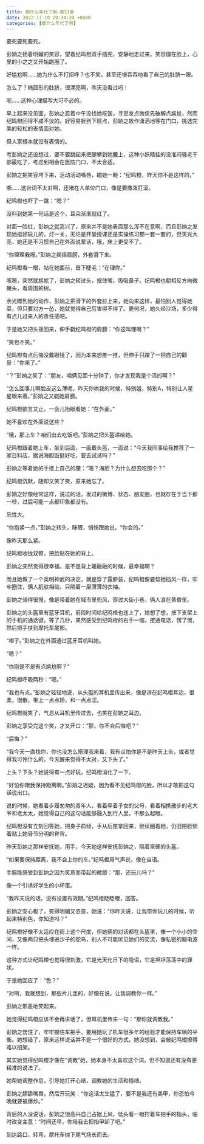 ```yaml
---
title: 都什么年代了啊-第51章
date: 2022-11-10 20:34:39 +0800
categories: [都什么年代了啊]
---
```


要死要死要死。

彭姠之扬着明媚的笑容，望着纪鸣橙双手插兜，安静地走过来，笑容僵在脸上，心里的小之之又开始跑圈了。

好尴尬啊……她为什么不打招呼？也不笑，甚至还慢吞吞地看了自己的肚脐一眼。

怎么了？椭圆形的肚脐，很漂亮啊，昨天没看过吗！

呃……这种心理描写大可不必的。

早上起来没见面，彭姠之忍着中午没找她吃饭，寻思发点微信先破解点尴尬，然而纪鸣橙回得不咸不淡的。好容易捱到下班点，彭姠之故作潇洒地等在门口，挑选完美的轻松的表情面对她。

但人家根本就没有表情的。

亏彭姠之还设想过，要不要跳起来把腿攀到她腰上，这种小妖精挂的没准闷骚老干部最吃了，考虑到相会在医院门口，不太合适。

彭姠之把笑容垮下来，活动活动嘴唇，瞄她一眼：“纪鸣橙，昨天你不是这样的。”

嘶……这台词不太对啊，还堵在人单位门口，像是要撒泼打滚。

纪鸣橙也吓了一跳：“嗯？”

没料到她第一句话是这个，耳朵渐渐就红了。

对面一脸红，彭姠之就高兴了，原来并不是她表面那么浑不在意啊，而且彭姠之发现她挺好玩儿的，灯一关，无论是开堂授课还是实操练习都一套一套的，但天光大亮，她还是不习惯自己在外面说荤话，哦，床上更受不了。

“你理理我呀。”彭姠之摇摇肩膀，外套滑下来。

纪鸣橙看一眼，站在她面前，垂下睫毛：“在理你。”

咳嗯，突然就尴尬了，彭姠之转过头，抿住嘴，吸吸鼻子。纪鸣橙也朝相反方向微撇头，看周围的树。

余光瞟到她的动作，彭姠之把滑下的外套拉上来，她向来这样，最怕别人觉得她菜，但只要对方一怂，她就觉得自己厉害得不得了。更何况，她久经沙场，多少得有点儿过来人的责任感吧。

于是她又把头摇回来，伸手戳纪鸣橙的肩膀：“你这叫理啊？”

“笑也不笑。”

纪鸣橙有点后悔没戴眼镜了，因为本来想推一推，但伸手只蹭了一把自己的颧骨：“你来了。”

“？”彭姠之笑了：“朋友，咱俩见面十分钟了，你才发现我是个活的啊？”

“怎么回事儿啊脸皮这么薄呢，昨天你哄我的时候，特别姐，特别A，特别让人星星眼来着。”彭姠之又戳她肩膀。

纪鸣橙欲言又止，一会儿抬眼看她：“在外面。”

她不喜欢在外面说这些？

“哦，那上车？咱们出去吃饭吧。”彭姠之把头盔递给她。

纪鸣橙跟着她上车，坐到后面，一面戴头盔，一面说：“今天我同事给我推荐了一家日料店，据说海胆饭挺好吃，要去试试吗？”

彭姠之等着她的手搂上自己的腰：“嗯？海胆？为什么想去吃那个？”

纪鸣橙沉默，随即又笑了笑，原来她忘了。

彭姠之好像经常这样，说过的话，发过的微博、状态、朋友圈，也就存在于当下那一秒，过后可能一点都印象都没有。

忘性大。

“你抱紧一点，”彭姠之转头，眯眼，悄悄跟她说，“你会的。”

像昨天那么紧。

纪鸣橙收拢双臂，把脸贴在她的背上。

彭姠之突然觉得很幸福，是不是背上暖融融的时候，最幸福啊？

而且她做了一个英明神武的决定，就是穿了露脐装，纪鸣橙像要帮她挡风一样，牢牢圈住，俩人肌肤相贴，只隔着一层薄薄的衣袖。

彭姠之骑得很慢，像是带着她在城市里兜风，穿过大街小巷，俩人浪在黄昏里。

彭姠之的头盔里有蓝牙耳机，前段时间给纪鸣橙也连上了，她想了想，按下支架上的手机的通话键，等了几秒，果然感受到纪鸣橙的右手一缩，接通电话，愣了愣，然后把手扶到摩托车尾部。

“橙子。”彭姠之在外面通过蓝牙耳机叫她。

“嗯？”

“你刚是不是有点尴尬啊？”

纪鸣橙呼吸两秒：“嗯。”

“我也有点。”彭姠之轻轻地说，从头盔的耳机里传出来，像是讲在纪鸣橙耳边，很柔，很散，带上一点点娇，和一点点涩。

纪鸣橙就笑了，气息从耳机里传过去，也笑在彭姠之耳边。

彭姠之享受完这个笑，才又开口：“那，你不会后悔吧？”

“后悔？”

“我今天一直找你，你也没怎么搭理我来着，我有点怕你是不是昨天上头，或者觉得我可怜什么的，今天醒来觉得不太对，又下头了。”

上头？下头？她说得有一点好玩，纪鸣橙消化了一下。

“好怕你跟我保持距离啊。”彭姠之迟疑，因为看不见纪鸣橙的脸，所以才敢把这句话说出口。

说的时候，她看着步履匆匆的青年人，看着牵着子女的父母，看着相携散步的老大爷和老太太，她觉得自己的这句话能够融入到行人里，不那么起眼。

纪鸣橙没有立刻回答她，把身子前倾，手从后座拿回来，继续圈着她，仍旧把脸侧着贴上她骨节分明的脊背。

昨天彭姠之那样安抚她，用手，今天她这样安抚彭姠之，隔着坚硬的头盔。

“如果要保持距离，我不会上你的车。”纪鸣橙用气声说，像在自语。

手腕能感受到彭姠之因为笑意而带起的微颤：“那，还玩儿吗？”

像一个引诱好学生的小坏蛋。

“我昨天说的话，没有设置有效期。”纪鸣橙眨眨眼，回答。

彭姠之安心极了，笑得明媚又恣意，她说：“你昨天说，让我带你玩儿的时候，听起来特别色，你知道吗？”

纪鸣橙好像不太适应在街上这个尺度，但她俩的对话都在头盔里，像一个小小的空间，又像两只把头埋进沙子的鸵鸟，别人不可能听见她们的交流，像私密的脑电波一样。

这种方式让纪鸣橙也觉得很刺激，它是光天化日下的隐语，它是坦坦荡荡中的罪状。

于是她回应了：“色？”

“对啊，我就想到，那些片儿里的，好像在说，让我调教你一样。”

彭姠之邪恶地笑起来。

她觉得纪鸣橙应该不会再讲话了，但耳机里传来一句：“那你就调教我。”

彭姠之愣住了，牢牢握住车把手，要用她玩了机车很多年的经验才能保持车辆的平衡。她想错了，原来这样说话并不是一个很好的方式，她没想到，会被纪鸣橙撩得难以招架。

其实她觉得纪鸣橙才像在“调教”她，她本身不太喜欢这个词，但不知道还有没有更精准的说法了。

她帮她调整作息，引导她打开心结，调教她的生活和情绪。

彭姠之舔舔嘴唇，然后开玩笑：“你这话太生猛了，要不是我还有美甲，你恐怕今晚就要被爆炒。”

背后的人没说话，彭姠之很高兴自己占据上风，低头看一眼拧着车把手的指头，临时改变主意：“时间还早，你陪我去把指甲卸了吧。”

到达路口，转弯，摩托车抛下尾气扬长而去。

